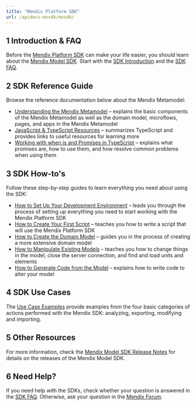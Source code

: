```yaml
---
title: "Mendix Platform SDK"
url: /apidocs-mxsdk/mxsdk/
---
```


## 1 Introduction & FAQ

Before the [Mendix Platform SDK](https://apidocs.rnd.mendix.com/platformsdk/latest/index.html) can make your life easier, you should learn about the [Mendix Model SDK](https://apidocs.rnd.mendix.com/modelsdk/latest/index.html). Start with the [SDK Introduction](/apidocs-mxsdk/mxsdk/sdk-intro/) and the [SDK FAQ](/apidocs-mxsdk/mxsdk/sdk-faq/). 

## 2 SDK Reference Guide

Browse the reference documentation below about the Mendix Metamodel:

* [Understanding the Mendix Metamodel](/apidocs-mxsdk/mxsdk/understanding-the-metamodel/) – explains the basic components of the Mendix Metamodel as well as the domain model, microflows, pages, and apps in the Mendix Metamodel
* [JavaScript & TypeScript Resources](/apidocs-mxsdk/mxsdk/javascript-typescript-resources/) – summarizes TypeScript and provides links to useful resources for learning more
* [Working with when.js and Promises in TypeScript](/apidocs-mxsdk/mxsdk/working-with-when-js-and-promises-in-typescript/) – explains what promises are, how to use them, and how resolve common problems when using them

## 3 SDK How-to's

Follow these step-by-step guides to learn everything you need about using the SDK:

* [How to Set Up Your Development Environment](/apidocs-mxsdk/mxsdk/setting-up-your-development-environment/) – leads you through the process of setting up everything you need to start working with the Mendix Platform SDK
* [How to Create Your First Script](/apidocs-mxsdk/mxsdk/creating-your-first-script/) – teaches you how to write a script that will use the Mendix Platform SDK
* [How to Create the Domain Model](/apidocs-mxsdk/mxsdk/creating-the-domain-model/) – guides you in the process of creating a more extensive domain model
* [How to Manipulate Existing Models](/apidocs-mxsdk/mxsdk/manipulating-existing-models/) – teaches you how to change things in the model, close the server connection, and find and load units and elements
* [How to Generate Code from the Model](/apidocs-mxsdk/mxsdk/generating-code-from-the-model/) – explains how to write code to alter your model

## 4 SDK Use Cases

The [Use Case Examples](/apidocs-mxsdk/mxsdk/sdk-use-cases/) provide examples from the four basic categories of actions performed with the Mendix SDK: analyzing, exporting, modifying and importing.

## 5 Other Resources

For more information, check the [Mendix Model SDK Release Notes](/releasenotes/sdk/model-sdk/) for details on the releases of the Mendix Model SDK.

## 6 Need Help?

If you need help with the SDKs, check whether your question is answered in the [SDK FAQ](/apidocs-mxsdk/mxsdk/sdk-faq/). Otherwise, ask your question in the [Mendix Forum](https:/forum.mendixcloud.com/index4.html). 
